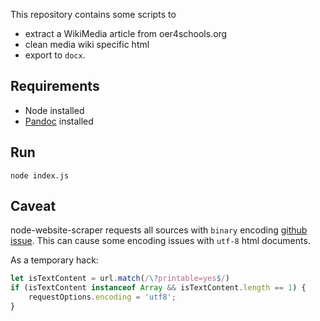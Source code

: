 This repository contains some scripts to 
* extract a WikiMedia article from oer4schools.org
* clean media wiki specific html
* export to `docx`.

## Requirements
* Node installed
* [Pandoc](https://pandoc.org/) installed

## Run
```
node index.js
```

## Caveat
node-website-scraper requests all sources with `binary` encoding [github issue](https://github.com/website-scraper/node-website-scraper/issues/264). This can cause some encoding issues with `utf-8` html documents.

As a temporary hack:
```javascript
let isTextContent = url.match(/\?printable=yes$/)
if (isTextContent instanceof Array && isTextContent.length == 1) {
    requestOptions.encoding = 'utf8';
}
```